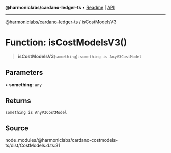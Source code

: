 **@harmoniclabs/cardano-ledger-ts** • [Readme](../Introduction.md) \| [API](../globals.md)

***

[@harmoniclabs/cardano-ledger-ts](../Introduction.md) / isCostModelsV3

# Function: isCostModelsV3()

> **isCostModelsV3**(`something`): `something is AnyV3CostModel`

## Parameters

• **something**: `any`

## Returns

`something is AnyV3CostModel`

## Source

node\_modules/@harmoniclabs/cardano-costmodels-ts/dist/CostModels.d.ts:31

